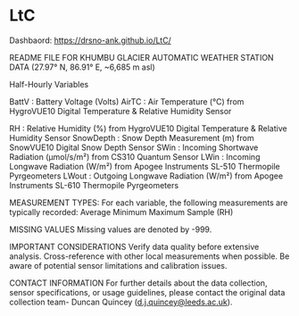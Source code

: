 # LtC
Dashbaord: https://drsno-ank.github.io/LtC/

README FILE FOR KHUMBU GLACIER AUTOMATIC WEATHER STATION DATA (27.97° N, 86.91° E, ~6,685 m asl)

Half-Hourly Variables

BattV     : Battery Voltage (Volts)
AirTC 	  : Air Temperature (°C) from HygroVUE10 Digital Temperature & Relative Humidity Sensor


RH        : Relative Humidity (%) from HygroVUE10 Digital Temperature & Relative Humidity Sensor
SnowDepth : Snow Depth Measurement (m) from SnowVUE10 Digital Snow Depth Sensor
SWin      : Incoming Shortwave Radiation (µmol/s/m²) from CS310 Quantum Sensor
LWin      : Incoming Longwave Radiation (W/m²) from Apogee Instruments SL-510 Thermopile Pyrgeometers
LWout     : Outgoing Longwave Radiation (W/m²) from Apogee Instruments SL-610 Thermopile Pyrgeometers

MEASUREMENT TYPES: For each variable, the following measurements are typically recorded:
Average
Minimum
Maximum
Sample (RH)

MISSING VALUES
Missing values are denoted by -999.

IMPORTANT CONSIDERATIONS
Verify data quality before extensive analysis.
Cross-reference with other local measurements when possible.
Be aware of potential sensor limitations and calibration issues.

CONTACT INFORMATION
For further details about the data collection, sensor specifications, or usage guidelines, please contact the original data collection team- Duncan Quincey (d.j.quincey@leeds.ac.uk).
